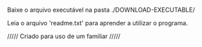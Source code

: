 Baixe o arquivo executável na pasta ./DOWNLOAD-EXECUTABLE/

Leia o arquivo 'readme.txt' para aprender a utilizar o programa.

///// Criado para uso de um familiar /////
